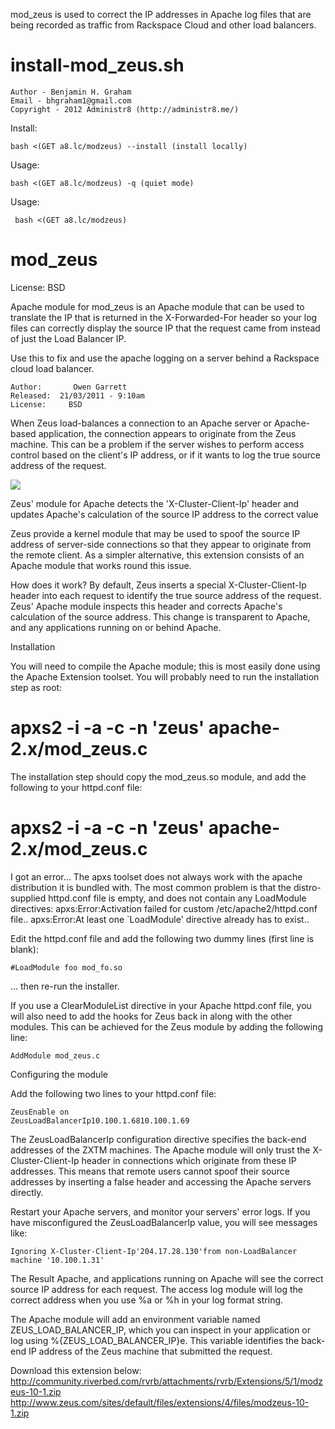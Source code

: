 mod_zeus is used to correct the IP addresses in Apache log files that are being recorded as traffic from Rackspace Cloud and other load balancers.


install-mod_zeus.sh 
===================

	Author - Benjamin H. Graham
	Email - bhgraham1@gmail.com
	Copyright - 2012 Administr8 (http://administr8.me/)

Install: 

	bash <(GET a8.lc/modzeus) --install (install locally)

Usage: 

	bash <(GET a8.lc/modzeus) -q (quiet mode)

Usage:

	 bash <(GET a8.lc/modzeus)


mod_zeus
========

License: BSD

Apache module for mod_zeus is an Apache module that can be used to translate the IP that is returned in the X-Forwarded-For header so your log files can correctly display the source IP that the request came from instead of just the Load Balancer IP.


Use this to fix and use the apache logging on a server behind a Rackspace cloud load balancer.


    Author:       Owen Garrett
    Released:  21/03/2011 - 9:10am
    License:     BSD

 

When Zeus load-balances a connection to an Apache server or Apache-based application, the connection appears to originate from the Zeus machine. This can be a problem if the server wishes to perform access control based on the client's IP address, or if it wants to log the true source address of the request.

<img src="http://community.riverbed.com/t5/image/serverpage/image-id/352i25E6049C68F0C85D/image-size/original?v=mpbl-1&px=-1">
 
Zeus' module for Apache detects the 'X-Cluster-Client-Ip' header and updates Apache's calculation of the source IP address to the correct value

Zeus provide a kernel module that may be used to spoof the source IP address of server-side connections so that they appear to originate from the remote client.  As a simpler alternative, this extension consists of an Apache module that works round this issue.
 

How does it work?
By default, Zeus inserts a special X-Cluster-Client-Ip header into each request to identify the true source address of the request. Zeus' Apache module inspects this header and corrects Apache's calculation of the source address. This change is transparent to Apache, and any applications running on or behind Apache.

 
Installation

You will need to compile the Apache module; this is most easily done using the Apache Extension toolset.  You will probably need to run the installation step as root:

#  apxs2 -i -a -c -n 'zeus' apache-2.x/mod_zeus.c

The installation step should copy the mod_zeus.so module, and add the following to your httpd.conf file:

#  apxs2 -i -a -c -n 'zeus' apache-2.x/mod_zeus.c

 
I got an error...
The apxs toolset does not always work with the apache distribution it is bundled with.  The most common problem is that the distro-supplied httpd.conf file is empty, and does not contain any LoadModule directives:
    apxs:Error:Activation failed for custom /etc/apache2/httpd.conf file..
    apxs:Error:At least one `LoadModule' directive already has to exist..

Edit the httpd.conf file and add the following two dummy lines (first line is blank):

    #LoadModule foo mod_fo.so

... then re-run the installer.

If you use a ClearModuleList directive in your Apache httpd.conf file, you will also need to add the hooks for Zeus back in along with the other modules. This can be achieved for the Zeus module by adding the following line:

    AddModule mod_zeus.c

Configuring the module

Add the following two lines to your httpd.conf file:

    ZeusEnable on
    ZeusLoadBalancerIp10.100.1.6810.100.1.69

 The ZeusLoadBalancerIp configuration directive specifies the back-end addresses of the ZXTM machines. The Apache module will only trust the X-Cluster-Client-Ip header in connections which originate from these IP addresses. This means that remote users cannot spoof their source addresses by inserting a false header and accessing the Apache servers directly.

Restart your Apache servers, and monitor your servers' error logs. If you have misconfigured the ZeusLoadBalancerIp value, you will see messages like:

    Ignoring X-Cluster-Client-Ip'204.17.28.130'from non-LoadBalancer machine '10.100.1.31'


The Result
Apache, and applications running on Apache will see the correct source IP address for each request. The access log module will log the correct address when you use %a or %h in your log format string.

The Apache module will add an environment variable named ZEUS_LOAD_BALANCER_IP, which you can inspect in your application or log using %{ZEUS_LOAD_BALANCER_IP}e. This variable identifies the back-end IP address of the Zeus machine that submitted the request.

Download this extension below:
http://community.riverbed.com/rvrb/attachments/rvrb/Extensions/5/1/modzeus-10-1.zip
http://www.zeus.com/sites/default/files/extensions/4/files/modzeus-10-1.zip